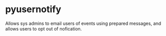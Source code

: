 # pyusernotify
Allows sys admins to email users of events using prepared messages, and allows users to opt out of nofication.
